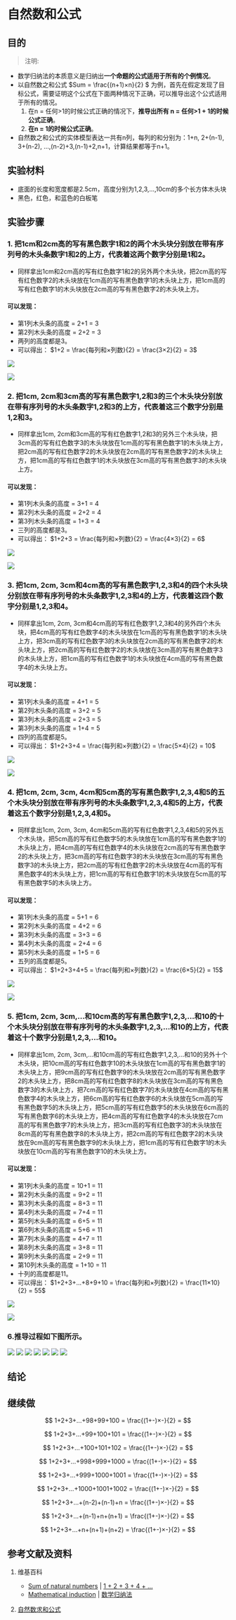 # 自然数和公式

## 目的

> 注明:
>  
- 数学归纳法的本质意义是归纳出**一个命题的公式适用于所有的个例情况**。
- 以自然数之和公式 $Sum = \frac{(n+1)×n}{2} $ 为例，首先在假定发现了目标公式，需要证明这个公式在下面两种情况下正确，可以推导出这个公式适用于所有的情况。
	1. 在n = 任何>1的时候公式正确的情况下，**推导出所有 n = 任何>1 + 1的时候公式正确**。
	2. **在n = 1的时候公式正确**。
- 自然数之和公式的实体模型表达一共有n列，每列的和分别为：1+n, 2+(n-1), 3+(n-2), ...,(n-2)+3,(n-1)+2,n+1，计算结果都等于n+1。

## 实验材料

- 底面的长度和宽度都是2.5cm，高度分别为1,2,3,...,10cm的多个长方体木头块
- 黑色，红色，和蓝色的白板笔

## 实验步骤

### 1. 把1cm和2cm高的写有黑色数字1和2的两个木头块分别放在带有序列号的木头条数字1和2的上方，代表着这两个数字分别是1和2。

- 同样拿出1cm和2cm高的写有红色数字1和2的另外两个木头块，把2cm高的写有红色数字2的木头块放在1cm高的写有黑色数字1的木头块上方，把1cm高的写有红色数字1的木头块放在2cm高的写有黑色数字2的木头块上方。

#### 可以发现：

- 第1列木头条的高度 = 2+1 = 3
- 第2列木头条的高度 = 2+2 = 3
- 两列的高度都是3。
- 可以得出： $1+2 = \frac{每列和×列数}{2} = \frac{3×2}{2} = 3$

![](/images/数系/数学归纳法/自然数和公式/1a1.jpg)

![](/images/数系/数学归纳法/自然数和公式/1a2.jpg)

### 2. 把1cm, 2cm和3cm高的写有黑色数字1,2和3的三个木头块分别放在带有序列号的木头条数字1,2和3的上方，代表着这三个数字分别是1,2和3。

- 同样拿出1cm, 2cm和3cm高的写有红色数字1,2和3的另外三个木头块，把3cm高的写有红色数字3的木头块放在1cm高的写有黑色数字1的木头块上方，把2cm高的写有红色数字2的木头块放在2cm高的写有黑色数字2的木头块上方，把1cm高的写有红色数字1的木头块放在3cm高的写有黑色数字3的木头块上方。

#### 可以发现：

- 第1列木头条的高度 = 3+1 = 4
- 第2列木头条的高度 = 2+2 = 4
- 第3列木头条的高度 = 1+3 = 4
- 三列的高度都是3。
- 可以得出： $1+2+3 = \frac{每列和×列数}{2} = \frac{4×3}{2} = 6$

![](/images/数系/数学归纳法/自然数和公式/2a1.jpg)

![](/images/数系/数学归纳法/自然数和公式/2a2.jpg)

### 3. 把1cm, 2cm, 3cm和4cm高的写有黑色数字1,2,3和4的四个木头块分别放在带有序列号的木头条数字1,2,3和4的上方，代表着这四个数字分别是1,2,3和4。

- 同样拿出1cm, 2cm, 3cm和4cm高的写有红色数字1,2,3和4的另外四个木头块，把4cm高的写有红色数字4的木头块放在1cm高的写有黑色数字1的木头块上方，把3cm高的写有红色数字3的木头块放在2cm高的写有黑色数字2的木头块上方，把2cm高的写有红色数字2的木头块放在3cm高的写有黑色数字3的木头块上方，把1cm高的写有红色数字1的木头块放在4cm高的写有黑色数字4的木头块上方。

#### 可以发现：

- 第1列木头条的高度 = 4+1 = 5
- 第2列木头条的高度 = 3+2 = 5
- 第3列木头条的高度 = 2+3 = 5
- 第3列木头条的高度 = 1+4 = 5
- 四列的高度都是5。
- 可以得出： $1+2+3+4 = \frac{每列和×列数}{2} = \frac{5×4}{2} = 10$

![](/images/数系/数学归纳法/自然数和公式/3a1.jpg)

![](/images/数系/数学归纳法/自然数和公式/3a2.jpg)

### 4. 把1cm, 2cm, 3cm, 4cm和5cm高的写有黑色数字1,2,3,4和5的五个木头块分别放在带有序列号的木头条数字1,2,3,4和5的上方，代表着这五个数字分别是1,2,3,4和5。

- 同样拿出1cm, 2cm, 3cm, 4cm和5cm高的写有红色数字1,2,3,4和5的另外五个木头块，把5cm高的写有红色数字5的木头块放在1cm高的写有黑色数字1的木头块上方，把4cm高的写有红色数字4的木头块放在2cm高的写有黑色数字2的木头块上方，把3cm高的写有红色数字3的木头块放在3cm高的写有黑色数字3的木头块上方，把2cm高的写有红色数字2的木头块放在4cm高的写有黑色数字4的木头块上方，把1cm高的写有红色数字1的木头块放在5cm高的写有黑色数字5的木头块上方。

#### 可以发现：

- 第1列木头条的高度 = 5+1 = 6
- 第2列木头条的高度 = 4+2 = 6
- 第3列木头条的高度 = 3+3 = 6
- 第4列木头条的高度 = 2+4 = 6
- 第5列木头条的高度 = 1+5 = 6
- 五列的高度都是5。
- 可以得出： $1+2+3+4+5 = \frac{每列和×列数}{2} = \frac{6×5}{2} = 15$

![](/images/数系/数学归纳法/自然数和公式/4a1.jpg)

![](/images/数系/数学归纳法/自然数和公式/4a2.jpg)

### 5. 把1cm, 2cm, 3cm,...和10cm高的写有黑色数字1,2,3,...和10的十个木头块分别放在带有序列号的木头条数字1,2,3,...和10的上方，代表着这十个数字分别是1,2,3,...和10。

- 同样拿出1cm, 2cm, 3cm,...和10cm高的写有红色数字1,2,3,...和10的另外十个木头块，把10cm高的写有红色数字10的木头块放在1cm高的写有黑色数字1的木头块上方，把9cm高的写有红色数字9的木头块放在2cm高的写有黑色数字2的木头块上方，把8cm高的写有红色数字8的木头块放在3cm高的写有黑色数字3的木头块上方，把7cm高的写有红色数字7的木头块放在4cm高的写有黑色数字4的木头块上方，把6cm高的写有红色数字6的木头块放在5cm高的写有黑色数字5的木头块上方，把5cm高的写有红色数字5的木头块放在6cm高的写有黑色数字6的木头块上方，把4cm高的写有红色数字4的木头块放在7cm高的写有黑色数字7的木头块上方，把3cm高的写有红色数字3的木头块放在8cm高的写有黑色数字8的木头块上方，把2cm高的写有红色数字2的木头块放在9cm高的写有黑色数字9的木头块上方，把1cm高的写有红色数字1的木头块放在10cm高的写有黑色数字10的木头块上方。

#### 可以发现：

- 第1列木头条的高度 = 10+1 = 11
- 第2列木头条的高度 = 9+2 = 11
- 第3列木头条的高度 = 8+3 = 11
- 第4列木头条的高度 = 7+4 = 11
- 第5列木头条的高度 = 6+5 = 11
- 第6列木头条的高度 = 5+6 = 11
- 第7列木头条的高度 = 4+7 = 11
- 第8列木头条的高度 = 3+8 = 11
- 第9列木头条的高度 = 2+9 = 11
- 第10列木头条的高度 = 1+10 = 11
- 十列的高度都是11。
- 可以得出： $1+2+3+...+8+9+10 = \frac{每列和×列数}{2} = \frac{11×10}{2} = 55$

![](/images/数系/数学归纳法/自然数和公式/5a1.jpg)

![](/images/数系/数学归纳法/自然数和公式/5a2.jpg)

### 6.推导过程如下图所示。

![](/images/数系/数学归纳法/自然数和公式/6a1.jpg)
![](/images/数系/数学归纳法/自然数和公式/6a2.jpg)
![](/images/数系/数学归纳法/自然数和公式/6a3.jpg)
![](/images/数系/数学归纳法/自然数和公式/6a4.jpg)
![](/images/数系/数学归纳法/自然数和公式/6a5.jpg)
![](/images/数系/数学归纳法/自然数和公式/6a6.jpg)
![](/images/数系/数学归纳法/自然数和公式/6a7.jpg)

## 结论

## 继续做

$$ 1+2+3+...+98+99+100 = \frac{(1+-)×-}{2} = $$

$$ 1+2+3+...+99+100+101 = \frac{(1+-)×-}{2} = $$

$$ 1+2+3+...+100+101+102 = \frac{(1+-)×-}{2} = $$

$$ 1+2+3+...+998+999+1000 = \frac{(1+-)×-}{2} = $$

$$ 1+2+3+...+999+1000+1001 = \frac{(1+-)×-}{2} = $$

$$ 1+2+3+...+1000+1001+1002 = \frac{(1+-)×-}{2} = $$

$$ 1+2+3+...+(n-2)+(n-1)+n = \frac{(1+-)×-}{2} = $$

$$ 1+2+3+...+(n-1)+n+(n+1) = \frac{(1+-)×-}{2} = $$

$$ 1+2+3+...+n+(n+1)+(n+2) = \frac{(1+-)×-}{2} = $$

## 参考文献及资料

1. 维基百科
	- [Sum of natural numbers](https://en.wikipedia.org/wiki/1_%2B_2_%2B_3_%2B_4_%2B_%E2%8B%AF) | [1 + 2 + 3 + 4 + …](https://zh.wikipedia.org/wiki/1_%2B_2_%2B_3_%2B_4_%2B_%E2%80%A6) 
	- [Mathematical induction](https://en.wikipedia.org/wiki/Mathematical_induction) | [数学归纳法](https://zh.wikipedia.org/wiki/数学归纳法) 

2. [自然数求和公式](https://baike.baidu.com/item/%E8%87%AA%E7%84%B6%E6%95%B0%E6%B1%82%E5%92%8C%E5%85%AC%E5%BC%8F/1574897)